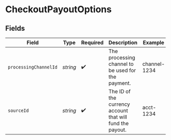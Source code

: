 # CheckoutPayoutOptions


## Fields

| Field                                                     | Type                                                      | Required                                                  | Description                                               | Example                                                   |
| --------------------------------------------------------- | --------------------------------------------------------- | --------------------------------------------------------- | --------------------------------------------------------- | --------------------------------------------------------- |
| `processingChannelId`                                     | *string*                                                  | :heavy_check_mark:                                        | The processing channel to be used for the payment.        | channel-1234                                              |
| `sourceId`                                                | *string*                                                  | :heavy_check_mark:                                        | The ID of the currency account that will fund the payout. | acct-1234                                                 |